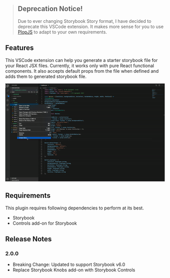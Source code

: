 > ## Deprecation Notice!
>
> Due to ever changing Storybook Story format, I have decided to deprecate this VSCode extension.
> It makes more sense for you to use [PlopJS](https://plopjs.com) to adapt to your own
> requirements.
>
>

## Features

This VSCode extension can help you generate a starter storybook file for your React JSX files. Currently, it works only with pure React functional components. It also accepts default props from the file when defined and adds them to generated storybook file.

![](screenshot.gif)

## Requirements

This plugin requires following dependencies to perform at its best.

- Storybook
- Controls add-on for Storybook

## Release Notes

### 2.0.0

- Breaking Change: Updated to support Storybook v6.0
- Replace Storybook Knobs add-on with Storybook Controls
